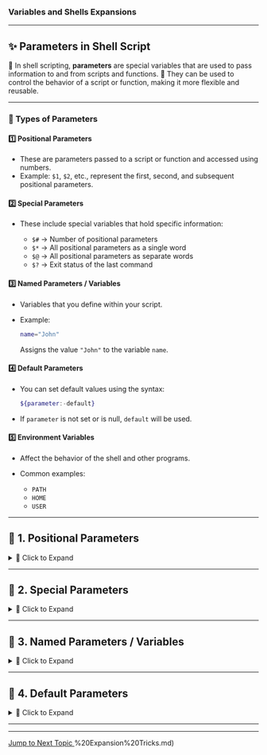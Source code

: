 ### Variables and Shells Expansions



---

## ✨ **Parameters in Shell Script**

🔹 In shell scripting, **parameters** are special variables that are used to pass information to and from scripts and functions.
🔹 They can be used to control the behavior of a script or function, making it more flexible and reusable. 


---

### 🔷 Types of Parameters

#### 1️⃣ Positional Parameters

* These are parameters passed to a script or function and accessed using numbers.
* Example: `$1`, `$2`, etc., represent the first, second, and subsequent positional parameters.

#### 2️⃣ Special Parameters

* These include special variables that hold specific information:

  * `$#` → Number of positional parameters
  * `$*` → All positional parameters as a single word
  * `$@` → All positional parameters as separate words
  * `$?` → Exit status of the last command

#### 3️⃣ Named Parameters / Variables

* Variables that you define within your script.
* Example:

  ```bash
  name="John"
  ```

  Assigns the value `"John"` to the variable `name`.

#### 4️⃣ Default Parameters

* You can set default values using the syntax:

  ```bash
  ${parameter:-default}
  ```
* If `parameter` is not set or is null, `default` will be used.

#### 5️⃣ Environment Variables

* Affect the behavior of the shell and other programs.
* Common examples:

  * `PATH`
  * `HOME`
  * `USER`

---



## 🔹 **1. Positional Parameters**

<details>  
<summary>📘 Click to Expand</summary>  

📌 **Positional parameters** are a way to pass arguments to a script or function.
They are accessed using numbers like `$1`, `$2`, etc.

### 🛠️ How to Use Positional Parameters

1. **Passing Arguments**

```bash
./myscript.sh arg1 arg2 arg3
```

• `arg1` is `$1`
• `arg2` is `$2`
• `arg3` is `$3`

2. **Accessing Arguments**

```bash
#!/bin/bash
echo "First argument: $1"
echo "Second argument: $2"
echo "Third argument: $3"
```

### 💡 Practical Use Cases

✅ **Automation** — for tasks like backups, deployments
✅ **Functions** — handle multiple inputs

### 📝 Tips

• ✅ **Validation**: Check the number of arguments
• ✅ **Quoting**: Use quotes to handle spaces
• 🔄 **Shift Command**: Use `shift` to manipulate parameters in loops

</details>  

---

## 🔹 **2. Special Parameters**

<details>  
<summary>📘 Click to Expand</summary>  

### 🧩 Special Parameters

* `$0` ➤ The name of the script itself
* `$#` ➤ Number of arguments passed
* `$@` ➤ All arguments (separate words)
* `$*` ➤ All arguments (single word)
* `$$` ➤ Process ID of the script
* `$?` ➤ Exit status of the last command

### 🔍 Example Script

```bash
#!/bin/bash
echo "Script name: $0"
echo "Number of arguments: $#"
echo "All arguments: $@"
echo "First argument: $1"
echo "Second argument: $2"
```

</details>  

---

## 🔹 **3. Named Parameters / Variables**

<details>  
<summary>📘 Click to Expand</summary>  

### ✍️ 1. **Defining Variables**

📌 **Syntax**: No spaces around `=`

```sh
name="John"
age=30
```

### 👓 2. **Accessing Variables**

📌 Use `$` before variable name

```sh
echo $name
echo $age
```

### 🧷 3. **Quoting Variables**

• **Double Quotes** — preserve spaces

```sh
greeting="Hello, $name"
echo "$greeting"
```

• **Single Quotes** — treat literally

```sh
greeting='Hello, $name'
echo "$greeting"  # Outputs: Hello, $name
```

</details>  

---

## 🔹 **4. Default Parameters**

<details>  
<summary>📘 Click to Expand</summary>  

### 🧰 What Are Default Parameters?

🔸 They ensure your script has a fallback value.
🔸 Useful for making scripts more user-friendly and robust.

### 📐 Syntax

```bash
${parameter:-default}
```

### 🔄 How It Works

• If `parameter` is set → return its value
• If not set/null → return `default`

### 📋 Example

```bash
#!/bin/bash
name=${1:-"Guest"}
echo "Hello, $name!"
```

### ▶️ Output

• Run `./myscript.sh Alice` ➝ `Hello, Alice!`
• Run `./myscript.sh` ➝ `Hello, Guest!`

</details>  

---

---
[Jump to Next Topic ](https://github.com/pranav-infrabuild/Bash-logBook/blob/main/Variables%20and%20Shells%20Expansions%20/2)%20Expansion%20Tricks.md)



